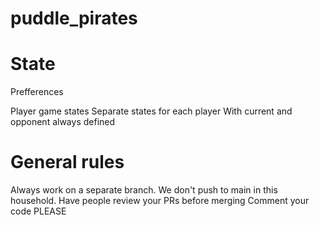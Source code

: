 # puddle_pirates

# State
Prefferences

Player game states
Separate states for each player
With current and opponent always defined

# General rules
Always work on a separate branch. We don't push to main in this household.
Have people review your PRs before merging
Comment your code PLEASE